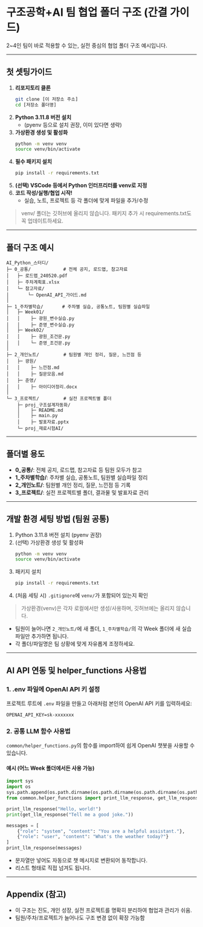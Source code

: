 # 구조공학+AI 팀 협업 폴더 구조 (간결 가이드)

2~4인 팀이 바로 적용할 수 있는, 실전 중심의 협업 폴더 구조 예시입니다.

---

## 첫 셋팅가이드

1. **리포지토리 클론**
   ```bash
   git clone [이 저장소 주소]
   cd [저장소 폴더명]
   ```
2. **Python 3.11.8 버전 설치**
   - (pyenv 등으로 설치 권장, 이미 있다면 생략)
3. **가상환경 생성 및 활성화**
   ```bash
   python -m venv venv
   source venv/bin/activate
   ```
4. **필수 패키지 설치**
   ```bash
   pip install -r requirements.txt
   ```
5. **(선택) VSCode 등에서 Python 인터프리터를 venv로 지정**
6. **코드 작성/실행/협업 시작!**
   - 실습, 노트, 프로젝트 등 각 폴더에 맞게 파일을 추가/수정

> venv/ 폴더는 깃허브에 올리지 않습니다. 패키지 추가 시 requirements.txt도 꼭 업데이트하세요.

---

## 폴더 구조 예시

```
AI_Python_스터디/
├─ 0_공통/            # 전체 공지, 로드맵, 참고자료
│   ├─ 로드맵_240520.pdf
│   ├─ 주차계획표.xlsx
│   └─ 참고자료/
│       └─ OpenAI_API_가이드.md
│
├─ 1_주차별학습/       # 주차별 실습, 공통노트, 팀원별 실습파일
│   ├─ Week01/
│   │    ├─ 광원_변수실습.py
│   │    ├─ 준영_변수실습.py
│   ├─ Week02/
│   │    ├─ 광원_조건문.py
│   │    └─ 준영_조건문.py
│
├─ 2_개인노트/         # 팀원별 개인 정리, 질문, 느낀점 등
│   ├─ 광원/
│   │    ├─ 느낀점.md
│   │    ├─ 질문모음.md
│   ├─ 준영/
│   │    ├─ 아이디어정리.docx
│
└─ 3_프로젝트/         # 실전 프로젝트별 폴더
    ├─ proj_구조설계자동화/
    │    ├─ README.md
    │    ├─ main.py
    │    ├─ 발표자료.pptx
    └─ proj_재료시험AI/
```

---

## 폴더별 용도

- **0_공통/**: 전체 공지, 로드맵, 참고자료 등 팀원 모두가 참고
- **1_주차별학습/**: 주차별 실습, 공통노트, 팀원별 실습파일 정리
- **2_개인노트/**: 팀원별 개인 정리, 질문, 느낀점 등 기록
- **3_프로젝트/**: 실전 프로젝트별 폴더, 결과물 및 발표자료 관리

---

## 개발 환경 세팅 방법 (팀원 공통)

1. Python 3.11.8 버전 설치 (pyenv 권장)
2. (선택) 가상환경 생성 및 활성화
   ```bash
   python -m venv venv
   source venv/bin/activate
   ```
3. 패키지 설치
   ```bash
   pip install -r requirements.txt
   ```
4. (처음 세팅 시) `.gitignore`에 `venv/`가 포함되어 있는지 확인

> 가상환경(venv)은 각자 로컬에서만 생성/사용하며, 깃허브에는 올리지 않습니다.

- 팀원이 늘어나면 `2_개인노트/`에 새 폴더, `1_주차별학습/`의 각 Week 폴더에 새 실습 파일만 추가하면 됩니다.
- 각 폴더/파일명은 팀 상황에 맞게 자유롭게 조정하세요.

---

## AI API 연동 및 helper_functions 사용법

### 1. .env 파일에 OpenAI API 키 설정
프로젝트 루트에 `.env` 파일을 만들고 아래처럼 본인의 OpenAI API 키를 입력하세요:

```
OPENAI_API_KEY=sk-xxxxxxx
```

### 2. 공통 LLM 함수 사용법
`common/helper_functions.py`의 함수를 import하여 쉽게 OpenAI 챗봇을 사용할 수 있습니다.

#### 예시 (어느 Week 폴더에서든 사용 가능)
```python
import sys
import os
sys.path.append(os.path.dirname(os.path.dirname(os.path.dirname(os.path.abspath(__file__)))))
from common.helper_functions import print_llm_response, get_llm_response

print_llm_response("Hello, world!")
print(get_llm_response("Tell me a good joke."))

messages = [
    {"role": "system", "content": "You are a helpful assistant."},
    {"role": "user", "content": "What's the weather today?"}
]
print_llm_response(messages)
```
- 문자열만 넣어도 자동으로 챗 메시지로 변환되어 동작합니다.
- 리스트 형태로 직접 넘겨도 됩니다.

---

## Appendix (참고)

- 이 구조는 진도, 개인 성장, 실전 프로젝트를 명확히 분리하여 협업과 관리가 쉬움.
- 팀원/주차/프로젝트가 늘어나도 구조 변경 없이 확장 가능함